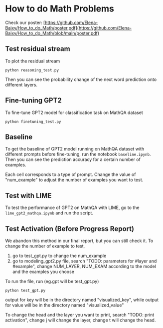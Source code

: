 # How to do Math Problems
Check our poster: [https://github.com/Elena-Baixy/How_to_do_Math/poster.pdf](https://github.com/Elena-Baixy/How_to_do_Math/blob/main/poster.pdf)

## Test residual stream

To plot the residual stream
```
python reasoning_test.py
```

Then you can see the probability change of the next word prediction onto different layers. 

## Fine-tuning GPT2


To fine-tune GPT2 model for classification task on MathQA dataset

```
python finetuning_test.py
```


## Baseline

To get the baseline of GPT2 model running on MathQA dataset with different prompts before fine-tuning, run the notebook `baseline.ipynb`. Then you can see the prediction accuracy for a certain number of examples.

Each cell corresponds to a type of prompt. Change the value of "num_example" to adjust the number of examples you want to test. 


## Test with LIME

To test the performance of GPT2 on MathQA with LIME, go to the `lime_gpt2_mathqa.ipynb` and run the script.

## Test Activation (Before Progress Report)
We abandon this method in our final report, but you can still check it. To change the number of example to test,
1. go to test_gpt.py to change the num_example
2. go to modeling_gpt2.py file, search "TODO: parameters for #layer and #example", change NUM_LAYER, NUM_EXAM according to the model and the examples you choose

To run the file, run (eg.gpt will be test_gpt.py)
```
python test_gpt.py
```
output for key will be in the directory named "visualized_key", while output for value will be in the directory named "visualized_value"

To change the head and the layer you want to print, search "TODO: print activation", change j will change the layer, change t will change the head.
